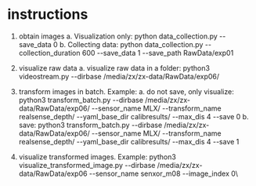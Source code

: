 # instructions

1. obtain images
    a. Visualization only:
        python data_collection.py --save_data 0
    b. Collecting data:
        python data_collection.py --collection_duration 600 --save_data 1 --save_path RawData/exp01 

2. visualize raw data
    a. visualize raw data in a folder:
        python3 videostream.py --dirbase /media/zx/zx-data/RawData/exp06/

3. transform images in batch. Example:
    a. do not save, only visualize: 
        python3 transform_batch.py --dirbase /media/zx/zx-data/RawData/exp06/ --sensor_name MLX/ --transform_name realsense_depth/ --yaml_base_dir calibresults/ --max_dis 4 --save 0
    b. save:
        python3 transform_batch.py --dirbase /media/zx/zx-data/RawData/exp06/ --sensor_name MLX/ --transform_name realsense_depth/ --yaml_base_dir calibresults/ --max_dis 4 --save 1

4. visualize transformed images. 
    Example:
        python3 visualize_transformed_image.py --dirbase /media/zx/zx-data/RawData/exp06 --sensor_name senxor_m08 --image_index 0\


